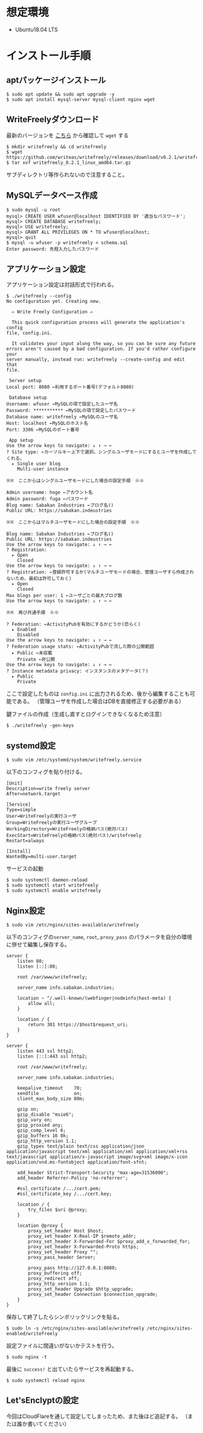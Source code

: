 <!-- TITLE: Write Freely インストール手順 -->
<!-- SUBTITLE: golangなので比較的楽です -->

# 想定環境
* Ubuntu18.04 LTS

# インストール手順
## aptパッケージインストール
```
$ sudo apt update && sudo apt upgrade -y
$ sudo apt install mysql-server mysql-client nginx wget
```

##  WriteFreelyダウンロード

最新のバージョンを [こちら](https://github.com/writeas/writefreely/releases) から確認して `wget` する

```
$ mkdir writefreely && cd writefreely
$ wget https://github.com/writeas/writefreely/releases/download/v0.2.1/writefreely_0.2.1_linux_amd64.tar.gz
$ tar xvf writefreely_0.2.1_linux_amd64.tar.gz
```

サブディレクトリ等作られないので注意すること。

## MySQLデータベース作成

```
$ sudo mysql -u root
mysql> CREATE USER wfuser@localhost IDENTIFIED BY '適当なパスワード';
mysql> CREATE DATABASE writefreely;
mysql> USE writefreely;
mysql> GRANT ALL PRIVILEGES ON * TO wfuser@localhost;
mysql> quit
$ mysql -u wfuser -p writefreely < schema.sql
Enter password: 先程入力したパスワード
```

## アプリケーション設定

アプリケーション設定は対話形式で行われる。

```
$ ./writefreely --config
No configuration yet. Creating new.

  ✍ Write Freely Configuration ✍

  This quick configuration process will generate the application's config
file, config.ini.

  It validates your input along the way, so you can be sure any future
errors aren't caused by a bad configuration. If you'd rather configure your
server manually, instead run: writefreely --create-config and edit that
file.

 Server setup
Local port: 8080 ←利用するポート番号(デフォルト8080)

 Database setup
Username: wfuser ←MySQLの項で設定したユーザ名
Password: *********** ←MySQLの項で設定したパスワード
Database name: writefreely ←MySQLのユーザ名
Host: localhost ←MySQLのホスト名
Port: 3306 ←MySQLのポート番号

 App setup
Use the arrow keys to navigate: ↓ ↑ → ←
? Site type: ←カーソルキー上下で選択。シングルユーザモードにするとユーザを作成してくれる。
  ▸ Single user blog
    Multi-user instance

※※　ここからはシングルユーザモードにした場合の設定手順　※※

Admin username: hoge ←アカウント名
Admin password: fuga ←パスワード
Blog name: Sabakan Industries ←ブログ名()
Public URL: https://sabakan.indeustries

※※　ここからはマルチユーザモードにした場合の設定手順　※※

Blog name: Sabakan Industries ←ブログ名()
Public URL: https://sabakan.indeustries
Use the arrow keys to navigate: ↓ ↑ → ←
? Registration:
  ▸ Open
    Closed
Use the arrow keys to navigate: ↓ ↑ → ←
? Registration: ←登録許可するか(マルチユーザモードの場合、管理ユーザすら作成されないため、最初は許可しておく)
  ▸ Open
    Closed
Max blogs per user: 1 ←ユーザごとの最大ブログ数
Use the arrow keys to navigate: ↓ ↑ → ←

※※　再び共通手順　※※

? Federation: ←ActivityPubを有効にするかどうか(恐らく)
  ▸ Enabled
    Disabled
Use the arrow keys to navigate: ↓ ↑ → ←
? Federation usage stats: ←ActivityPubで流した際の公開範囲
  ▸ Public ←未収載
    Private ←非公開
Use the arrow keys to navigate: ↓ ↑ → ←
? Instance metadata privacy: インスタンスのメタデータ(？)
  ▸ Public
    Private
```

ここで設定したものは `config.ini` に出力されるため、後から編集することも可能である。
（管理ユーザを作成した場合はDBを直接修正する必要がある）

鍵ファイルの作成（生成し直すとログインできなくなるため注意）

```
$ ./writefreely -gen-keys
```

## systemd設定

```
$ sudo vim /etc/systemd/system/writefreely.service
```

以下のコンフィグを貼り付ける。

```
[Unit]
Description=write freely server
After=network.target

[Service]
Type=simple
User=WriteFreelyの実行ユーザ
Group=WriteFreelyの実行ユーザグループ
WorkingDirectory=WriteFreelyの格納パス(絶対パス)
ExecStart=WriteFreelyの格納パス(絶対パス)/writefreely
Restart=always

[Install]
WantedBy=multi-user.target
```

サービスの起動

```
$ sudo systemctl daemon-reload
$ sudo systemctl start writefreely
$ sudo systemctl enable writefreely
```

## Nginx設定

```
$ sudo vim /etc/nginx/sites-available/writefreely
```

以下のコンフィグの`server_name`, `root`, `proxy_pass` のパラメータを自分の環境に併せて編集し保存する。

```
server {
    listen 80;
    listen [::]:80;

    root /var/www/writefreely;

    server_name info.sabakan.industries;

    location ~ ^/.well-known/(webfinger|nodeinfo|host-meta) {
        allow all;
    }

    location / {
        return 301 https://$host$request_uri;
    }
}

server {
    listen 443 ssl http2;
    listen [::]:443 ssl http2;

    root /var/www/writefreely;

    server_name info.sabakan.industries;

    keepalive_timeout    70;
    sendfile             on;
    client_max_body_size 80m;

    gzip on;
    gzip_disable "msie6";
    gzip_vary on;
    gzip_proxied any;
    gzip_comp_level 6;
    gzip_buffers 16 8k;
    gzip_http_version 1.1;
    gzip_types text/plain text/css application/json application/javascript text/xml application/xml application/xml+rss text/javascript application/x-javascript image/svg+xml image/x-icon application/vnd.ms-fontobject application/font-sfnt;

    add_header Strict-Transport-Security "max-age=31536000";
    add_header Referrer-Policy 'no-referrer';

    #ssl_certificate /.../cert.pem;
    #ssl_certificate_key /.../cert.key;

    location / {
        try_files $uri @proxy;
    }

    location @proxy {
        proxy_set_header Host $host;
        proxy_set_header X-Real-IP $remote_addr;
        proxy_set_header X-Forwarded-For $proxy_add_x_forwarded_for;
        proxy_set_header X-Forwarded-Proto https;
        proxy_set_header Proxy "";
        proxy_pass_header Server;

        proxy_pass http://127.0.0.1:8080;
        proxy_buffering off;
        proxy_redirect off;
        proxy_http_version 1.1;
        proxy_set_header Upgrade $http_upgrade;
        proxy_set_header Connection $connection_upgrade;
    }
}
```

保存して終了したらシンボリックリンクを貼る。

```
$ sudo ln -s /etc/nginx/sites-available/writefreely /etc/nginx/sites-enabled/writefreely
```

設定ファイルに間違いがないかテストを行う。

```
$ sudo nginx -t
```

最後に `success!` と出ていたらサービスを再起動する。

```
$ sudo systemctl reload nginx
```

## Let'sEnclyptの設定

今回はCloudFlareを通して設定してしまったため、また後ほど追記する。
（または誰か書いてください）